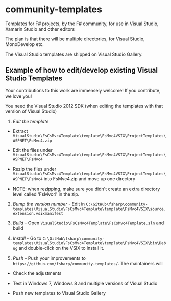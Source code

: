 community-templates
===================

Templates for F# projects, by the F# community, for use in Visual Studio, Xamarin Studio and other editors

The plan is that there will be multiple directories, for Visual Studio, MonoDevelop etc.

The Visual Studio templates are shipped on Visual Studio Gallery.


## Example of how to edit/develop existing Visual Studio Templates 

Your contributions to this work are immensely welcome! If you contribute, we love you!

You need the Visual Studio 2012 SDK (when editing the templates with that version of Visual Studio)

1. *Edit the template* 

  * Extract ```VisualStudio\FsCsMvc4Template\template\FsMvc4VSIX\ProjectTemplates\ASPNET\FsMvc4.zip```

  * Edit the files under ```VisualStudio\FsCsMvc4Template\template\FsMvc4VSIX\ProjectTemplates\ASPNET\FsMvc4```

  * Rezip the files under ```VisualStudio\FsCsMvc4Template\template\FsMvc4VSIX\ProjectTemplates\ASPNET\FsMvc4``` into FsMvc4.zip and move up one directory

  * NOTE: when rezipping, make sure you didn't create an extra directory level called 'FsMvc4' in the zip.

2. *Bump the version number* - Edit in ```C:\GitHub\fsharp\community-templates\VisualStudio\FsCsMvc4Template\template\FsMvc4VSIX\source.extension.vsixmanifest```

3. *Build* - Open ```VisualStudio\FsCsMvc4Template\FsCsMvc4Template.sln```  and build

4. *Install* - Go to ```C:\GitHub\fsharp\community-templates\VisualStudio\FsCsMvc4Template\template\FsMvc4VSIX\bin\Debug``` and double-click on the VSIX to install it.

5. *Push* - Push your improvements to ```https://github.com/fsharp/community-templates/```. The maintainers will 

  * Check the adjustments 

  * Test in Windows 7, Windows 8 and multiple versions of Visual Studio

  * Push new templates to Visual Studio Gallery







